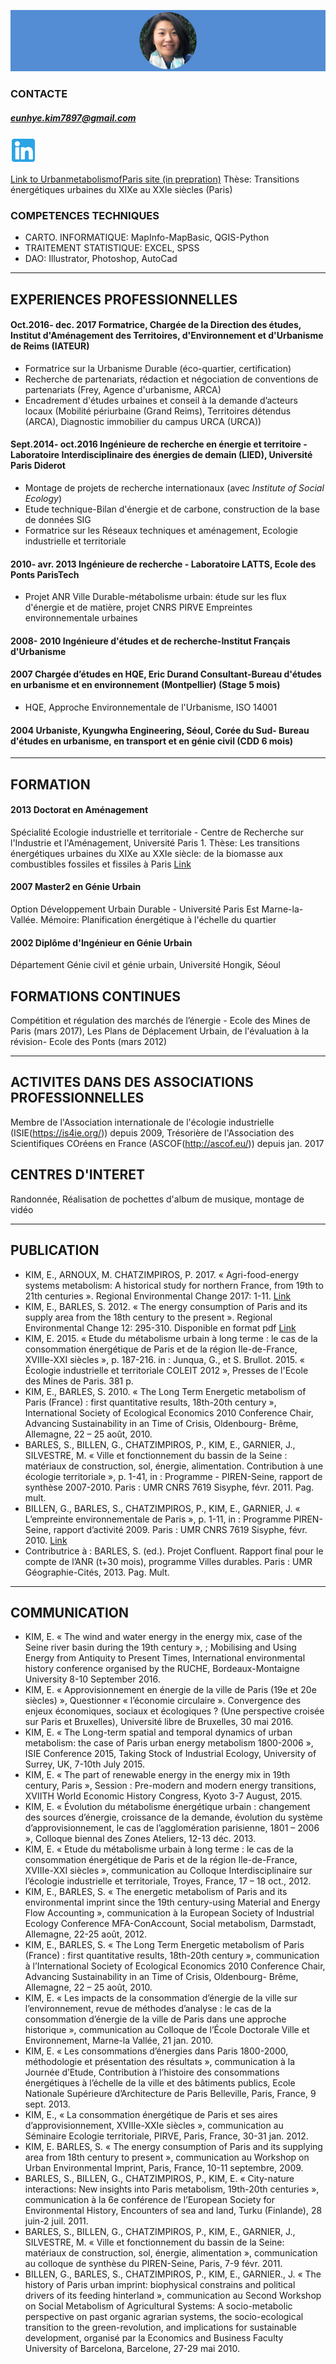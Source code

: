 ![](images/photo.jpg)


### CONTACTE
##### eunhye.kim7897@gmail.com

![](images/linkedin.jpg)[](http://linkedin.fr/in/eunhyekim-urbaniste)

[Link to UrbanmetabolismofParis site (in prepration)](http://eunhye-kim.github.io/Eunhye-KIM/)
Thèse: Transitions énergétiques urbaines du XIXe au XXIe siècles (Paris)
### COMPETENCES TECHNIQUES
* CARTO. INFORMATIQUE: MapInfo-MapBasic, QGIS-Python
* TRAITEMENT STATISTIQUE: EXCEL, SPSS
* DAO: Illustrator, Photoshop, AutoCad

-----------------------------------------------------------------

## EXPERIENCES PROFESSIONNELLES
#### Oct.2016- dec. 2017   Formatrice, Chargée de la Direction des études, Institut d'Aménagement des Territoires, d'Environnement et d'Urbanisme de Reims (IATEUR)

 - Formatrice sur la Urbanisme Durable (éco-quartier, certification)
 - Recherche de partenariats, rédaction et négociation de conventions de partenariats (Frey, Agence d'urbanisme, ARCA)
 - Encadrement d'études urbaines et conseil à la demande d’acteurs locaux (Mobilité périurbaine (Grand Reims), Territoires détendus (ARCA), Diagnostic immobilier du campus URCA (URCA))

#### Sept.2014- oct.2016   Ingénieure de recherche en énergie et territoire - Laboratoire Interdisciplinaire des énergies de demain (LIED), Université Paris Diderot
 - Montage de projets de recherche internationaux (avec *Institute of Social Ecology*)
 - Etude technique-Bilan d'énergie et de carbone, construction de la base de données SIG
 - Formatrice sur les Réseaux techniques et aménagement, Ecologie industrielle et territoriale

#### 2010- avr. 2013   Ingénieure de recherche -  Laboratoire LATTS, Ecole des Ponts ParisTech
 - Projet ANR Ville Durable-métabolisme urbain: étude sur les flux d'énergie et de matière, projet CNRS PIRVE Empreintes environnementale urbaines

#### 2008- 2010	  Ingénieure d'études et de recherche-Institut Français d'Urbanisme

#### 2007	  Chargée d’études en HQE, Eric Durand Consultant-Bureau d'études en urbanisme et en environnement (Montpellier) (Stage 5 mois)
 - HQE, Approche Environnementale de l'Urbanisme, ISO 14001

#### 2004	 Urbaniste, Kyungwha Engineering, Séoul, Corée du Sud- Bureau d'études en urbanisme, en transport et en génie civil (CDD 6 mois)


-----------------------------------------------------------------
## FORMATION 
#### 2013  Doctorat en Aménagement
Spécialité Ecologie industrielle et territoriale - Centre de Recherche sur l'Industrie et l'Aménagement, Université Paris 1. Thèse: Les transitions énergétiques urbaines du XIXe au XXIe siècle: de la biomasse aux combustibles fossiles et fissiles à Paris [Link](https://tel.archives-ouvertes.fr/tel-00999911/) 

#### 2007  Master2 en Génie Urbain
Option Développement Urbain Durable - Université Paris Est Marne-la-Vallée. Mémoire: Planification énergétique à l'échelle du quartier

#### 2002  Diplôme d'Ingénieur en Génie Urbain
Département Génie civil et génie urbain, Université Hongik, Séoul

## FORMATIONS CONTINUES
Compétition et régulation des marchés de l’énergie - Ecole des Mines de Paris (mars 2017), Les Plans de Déplacement Urbain, de l'évaluation à la révision- Ecole des Ponts (mars 2012)


-----------------------------------------------------------------
## ACTIVITES DANS DES ASSOCIATIONS PROFESSIONNELLES   
Membre de l'Association internationale de l'écologie industrielle (ISIE(https://is4ie.org/)) depuis 2009, Trésorière de l'Association des Scientifiques COréens en France (ASCOF(http://ascof.eu/)) depuis jan. 2017

## CENTRES D'INTERET  
Randonnée, Réalisation de pochettes d'album de musique, montage de vidéo


-----------------------------------------------------------------

## PUBLICATION
- KIM, E., ARNOUX, M. CHATZIMPIROS, P. 2017. « Agri-food-energy systems metabolism: A historical study for northern France, from 19th to 21th centuries ». Regional Environmental Change 2017: 1-11. [Link](http://link.springer.com/article/10.1007/s10113-017-1119-3)
- KIM, E., BARLES, S. 2012. « The energy consumption of Paris and its supply area from the 18th century to the present ». Regional Environmental Change 12: 295-310. Disponible en format pdf [Link](http://link.springer.com/content/pdf/10.1007%2Fs10113-011-0275-0)   
- KIM, E. 2015. « Etude du métabolisme urbain à long terme : le cas de la consommation énergétique de Paris et de la région Ile-de-France, XVIIIe-XXI siècles », p. 187-216. in : Junqua, G., et S. Brullot. 2015. « Écologie industrielle et territoriale COLEIT 2012 », Presses de l'Ecole des Mines de Paris. 381 p.
- KIM, E., BARLES, S. 2010. « The Long Term Energetic metabolism of Paris (France) : first  quantitative results, 18th-20th century », International Society of Ecological Economics 2010 Conference Chair, Advancing Sustainability in an Time of Crisis, Oldenbourg- Brême, Allemagne, 22 – 25 août, 2010.
- BARLES, S., BILLEN, G., CHATZIMPIROS, P., KIM, E.,  GARNIER, J., SILVESTRE, M. « Ville et fonctionnement du bassin de la Seine : matériaux de construction, sol, énergie, alimentation. Contribution à une écologie territoriale », p. 1-41, in : Programme - PIREN-Seine, rapport de synthèse 2007-2010. Paris : UMR CNRS 7619 Sisyphe, févr. 2011. Pag. mult.
- BILLEN, G., BARLES, S., CHATZIMPIROS, P., KIM, E., GARNIER, J. « L’empreinte environnementale de Paris », p. 1-11, in : Programme PIREN-Seine, rapport d’activité 2009. Paris : UMR CNRS 7619 Sisyphe, févr. 2010. [Link](http://www.sisyphe.upmc.fr/piren/?q=book/1204) 
- Contributrice à : BARLES, S. (ed.). Projet Confluent. Rapport final pour le compte de l’ANR (t+30 mois), programme Villes durables. Paris : UMR Géographie-Cités, 2013. Pag. Mult.


-----------------------------------------------------------------
## COMMUNICATION
- KIM, E. « The wind and water energy in the energy mix, case of the Seine river basin during the 19th century », ; Mobilising and Using Energy from Antiquity to Present Times, International environmental history conference organised by the RUCHE, Bordeaux-Montaigne University 8-10 September 2016.
- KIM, E. « Approvisionnement  en  énergie  de  la  ville  de  Paris  (19e et  20e siècles) », Questionner « l’économie circulaire ». Convergence des enjeux économiques, sociaux et écologiques ? (Une perspective croisée sur Paris et Bruxelles), Université libre de Bruxelles, 30 mai 2016.
- KIM, E.  « The Long-term spatial and temporal dynamics of urban metabolism: the case of Paris urban energy metabolism 1800-2006 »,  ISIE Conference 2015,  Taking Stock of Industrial Ecology, University of Surrey, UK,  7-10th July 2015. 
- KIM, E. « The part of renewable energy  in  the  energy  mix  in  19th  century,  Paris »,  Session : Pre-modern and modern energy transitions, XVIITH  World Economic History Congress, Kyoto 3-7 August,  2015.
- KIM, E. « Évolution du métabolisme énergétique urbain : changement des sources d’énergie, croissance de la demande, évolution du système d’approvisionnement, le cas de l’agglomération parisienne, 1801 – 2006 », Colloque biennal des Zones Ateliers, 12-13 déc. 2013.
- KIM, E. « Etude du métabolisme urbain à long terme : le cas de la consommation énergétique de Paris et de la région Ile-de-France, XVIIIe-XXI siècles », communication au Colloque Interdisciplinaire sur l’écologie industrielle et territoriale, Troyes, France, 17 – 18 oct., 2012.
- KIM, E., BARLES, S. « The energetic metabolism of Paris and its environmental imprint since the 19th century-using Material and Energy Flow Accounting », communication à la European Society of Industrial Ecology Conference MFA-ConAccount, Social metabolism, Darmstadt, Allemagne, 22-25 août, 2012.
- KIM, E., BARLES, S. « The Long Term Energetic metabolism of Paris (France) : first  quantitative results, 18th-20th century », communication à l’International Society of Ecological Economics 2010 Conference Chair, Advancing Sustainability in an Time of Crisis, Oldenbourg- Brême, Allemagne, 22 – 25 août, 2010.
- KIM, E. « Les impacts de la consommation d’énergie de la ville sur l’environnement, revue de méthodes d’analyse : le cas de la consommation d’énergie de la ville de Paris dans une approche historique », communication au Colloque de l’École Doctorale Ville et Environnement, Marne-la Vallée, 21 jan. 2010.
- KIM, E. « Les consommations d’énergies dans Paris 1800-2000, méthodologie et présentation des résultats », communication à la Journée d’Etude, Contribution à l’histoire des consommations énergétiques à l’échelle de la ville et des bâtiments publics, Ecole Nationale Supérieure d’Architecture de Paris Belleville, Paris, France, 9 sept. 2013.
- KIM, E., « La consommation énergétique de Paris et ses aires d’approvisionnement, XVIIIe-XXIe siècles », communication au Séminaire Ecologie territoriale, PIRVE, Paris, France, 30-31 jan. 2012.
- KIM, E. BARLES, S. « The energy consumption of Paris and its supplying area from 18th century to present », communication au Workshop on Urban Environmental Imprint, Paris, France, 10-11 septembre, 2009.
- BARLES, S., BILLEN, G., CHATZIMPIROS, P., KIM, E. « City-nature interactions: New insights into Paris metabolism, 19th-20th centuries », communication à la 6e conférence de l’European Society for Environmental History, Encounters of sea and land, Turku (Finlande), 28 juin-2 juil. 2011.
- BARLES, S., BILLEN, G., CHATZIMPIROS, P., KIM, E.,  GARNIER, J., SILVESTRE, M. « Ville et fonctionnement du bassin de la Seine: matériaux de construction, sol, énergie, alimentation », communication au colloque de synthèse du PIREN-Seine, Paris, 7-9 févr. 2011.
- BILLEN, G., BARLES, S., CHATZIMPIROS, P., KIM, E., GARNIER., J. « The history of Paris urban imprint: biophysical constrains and political drivers of its feeding hinterland », communication au Second Workshop on Social Metabolism of Agricultural Systems: A socio-metabolic perspective on past organic agrarian systems, the socio-ecological transition to the green-revolution, and implications for sustainable development, organisé par la Economics and Business Faculty University of Barcelona, Barcelone, 27-29 mai 2010.
